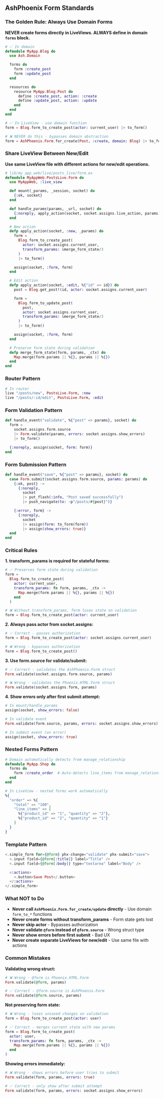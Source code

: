 ## AshPhoenix Form Standards

### The Golden Rule: Always Use Domain Forms

**NEVER create forms directly in LiveViews. ALWAYS define in domain `forms` block.**

```elixir
# ✅ In domain
defmodule MyApp.Blog do
  use Ash.Domain

  forms do
    form :create_post
    form :update_post
  end

  resources do
    resource MyApp.Blog.Post do
      define :create_post, action: :create
      define :update_post, action: :update
    end
  end
end

# ✅ In LiveView - use domain function
form = Blog.form_to_create_post(actor: current_user) |> to_form()

# ❌ NEVER do this - bypasses domain abstraction
form = AshPhoenix.Form.for_create(Post, :create, domain: Blog) |> to_form()
```

### Share LiveView Between New/Edit

**Use same LiveView file with different actions for new/edit operations.**

```elixir
# lib/my_app_web/live/posts_live/form.ex
defmodule MyAppWeb.PostsLive.Form do
  use MyAppWeb, :live_view

  def mount(_params, _session, socket) do
    {:ok, socket}
  end

  def handle_params(params, _url, socket) do
    {:noreply, apply_action(socket, socket.assigns.live_action, params)}
  end

  # New action
  defp apply_action(socket, :new, _params) do
    form =
      Blog.form_to_create_post(
        actor: socket.assigns.current_user,
        transform_params: &merge_form_state/3
      )
      |> to_form()

    assign(socket, :form, form)
  end

  # Edit action
  defp apply_action(socket, :edit, %{"id" => id}) do
    post = Blog.get_post!(id, actor: socket.assigns.current_user)

    form =
      Blog.form_to_update_post(
        post,
        actor: socket.assigns.current_user,
        transform_params: &merge_form_state/3
      )
      |> to_form()

    assign(socket, :form, form)
  end

  # Preserve form state during validation
  defp merge_form_state(form, params, _ctx) do
    Map.merge(form.params || %{}, params || %{})
  end
end
```

### Router Pattern

```elixir
# In router
live "/posts/new", PostsLive.Form, :new
live "/posts/:id/edit", PostsLive.Form, :edit
```

### Form Validation Pattern

```elixir
def handle_event("validate", %{"post" => params}, socket) do
  form =
    socket.assigns.form.source
    |> Form.validate(params, errors: socket.assigns.show_errors)
    |> to_form()

  {:noreply, assign(socket, form: form)}
end
```

### Form Submission Pattern

```elixir
def handle_event("save", %{"post" => params}, socket) do
  case Form.submit(socket.assigns.form.source, params: params) do
    {:ok, post} ->
      {:noreply,
        socket
        |> put_flash(:info, "Post saved successfully")
        |> push_navigate(to: ~p"/posts/#{post}")}

    {:error, form} ->
      {:noreply,
        socket
        |> assign(form: to_form(form))
        |> assign(show_errors: true)}
  end
end
```

### Critical Rules

**1. transform_params is required for stateful forms:**
```elixir
# ✅ Preserves form state during validation
form =
  Blog.form_to_create_post(
    actor: current_user,
    transform_params: fn form, params, _ctx ->
      Map.merge(form.params || %{}, params || %{})
    end
  )

# ❌ Without transform_params, form loses state on validation
form = Blog.form_to_create_post(actor: current_user)
```

**2. Always pass actor from socket.assigns:**
```elixir
# ✅ Correct - passes authorization
form = Blog.form_to_create_post(actor: socket.assigns.current_user)

# ❌ Wrong - bypasses authorization
form = Blog.form_to_create_post()
```

**3. Use form.source for validate/submit:**
```elixir
# ✅ Correct - validates the AshPhoenix.Form struct
Form.validate(socket.assigns.form.source, params)

# ❌ Wrong - validates the Phoenix.HTML.Form struct
Form.validate(socket.assigns.form, params)
```

**4. Show errors only after first submit attempt:**
```elixir
# In mount/handle_params
assign(socket, show_errors: false)

# In validate event
Form.validate(form.source, params, errors: socket.assigns.show_errors)

# In submit event (on error)
assign(socket, show_errors: true)
```

### Nested Forms Pattern

```elixir
# Domain automatically detects from manage_relationship
defmodule MyApp.Shop do
  forms do
    form :create_order  # Auto-detects line_items from manage_relationship
  end
end

# In LiveView - nested forms work automatically
%{
  "order" => %{
    "total" => "100",
    "line_items" => [
      %{"product_id" => "1", "quantity" => "2"},
      %{"product_id" => "2", "quantity" => "1"}
    ]
  }
}
```

### Template Pattern

```elixir
<.simple_form for={@form} phx-change="validate" phx-submit="save">
  <.input field={@form[:title]} label="Title" />
  <.input field={@form[:body]} type="textarea" label="Body" />

  <:actions>
    <.button>Save Post</.button>
  </:actions>
</.simple_form>
```

### What NOT to Do

- **Never call `AshPhoenix.Form.for_create/update` directly** - Use domain `form_to_*` functions
- **Never create forms without transform_params** - Form state gets lost
- **Never skip actor** - Bypasses authorization
- **Never validate `@form` instead of `@form.source`** - Wrong struct type
- **Never show errors before first submit** - Bad UX
- **Never create separate LiveViews for new/edit** - Use same file with actions

### Common Mistakes

**Validating wrong struct:**
```elixir
# ❌ Wrong - @form is Phoenix.HTML.Form
Form.validate(@form, params)

# ✅ Correct - @form.source is AshPhoenix.Form
Form.validate(@form.source, params)
```

**Not preserving form state:**
```elixir
# ❌ Wrong - loses unsaved changes on validation
form = Blog.form_to_create_post(actor: user)

# ✅ Correct - merges current state with new params
form = Blog.form_to_create_post(
  actor: user,
  transform_params: fn form, params, _ctx ->
    Map.merge(form.params || %{}, params || %{})
  end
)
```

**Showing errors immediately:**
```elixir
# ❌ Wrong - shows errors before user tries to submit
Form.validate(form, params, errors: true)

# ✅ Correct - only show after submit attempt
Form.validate(form, params, errors: socket.assigns.show_errors)
```
